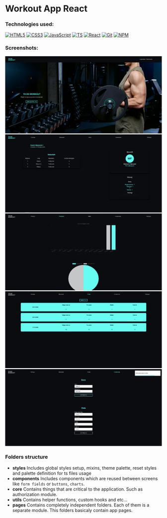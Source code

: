 # Workout App React

### Technologies used:

[![HTML5](https://img.shields.io/badge/-HTML5-E34F26?style=flat-square&logo=html5&logoColor=white)]()
[![CSS3](https://img.shields.io/badge/-CSS3-1572B6?style=flat-square&logo=css3)]()
[![JavaScript](https://img.shields.io/badge/-JavaScript-yellow?style=flat-square&logo=javascript&logoColor=white)]()
[![TS](https://img.shields.io/badge/-TypeScript-007ACC?style=flat-square&logo=typescript)]()
[![React](https://img.shields.io/badge/-React-61DAFB?style=flat-square&logo=react&logoColor=white)]()
[![Git](https://img.shields.io/badge/-Git-F05032?style=flat-square&logo=git&logoColor=white)]()
[![NPM](https://img.shields.io/badge/-NPM-CB3837?style=flat-square&logo=npm&logoColor=white)]()

### Screenshots:

![](screenshots/home.png)
![](screenshots/trainings.png)
![](screenshots/statistics.png)
![](screenshots/diet.png)
![](screenshots/settings.png)

### Folders structure

- **styles**
  Includes global styles setup, mixins, theme palette, reset styles and palette definition for ts files usage
- **components**
  Includes components which are reused between screens like `form fields` or `buttons`, `charts`.
- **core**
  Contains things that are critical to the application. Such as authorization module.
- **utils**
  Contains helper functions, custom hooks and etc...
- **pages**
  Contains completely independent folders. Each of them is a separate module. This folders basicaly contain app pages.
